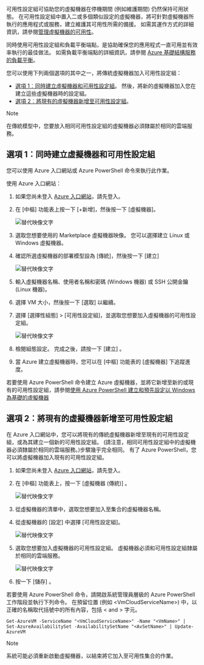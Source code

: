 


可用性設定組可協助您的虛擬機器在停機期間 (例如維護期間) 仍然保持可用狀態。 在可用性設定組中置入二或多個類似設定的虛擬機器，將可針對虛擬機器所執行的應用程式或服務，建立維護其可用性所需的備援。 如需其運作方式的詳細資訊，請參閱[管理虛擬機器的可用性][Manage the availability of virtual machines]。

同時使用可用性設定組和負載平衡端點，是協助確保您的應用程式一直可用並有效率執行的最佳做法。 如需負載平衡端點的詳細資訊，請參閱 [Azure 基礎結構服務的負載平衡][Load balancing for Azure infrastructure services]。

您可以使用下列兩個選項的其中之一，將傳統虛擬機器加入可用性設定組：

* [選項 1︰同時建立虛擬機器和可用性設定組][Option 1: Create a virtual machine and an availability set at the same time]。 然後，將新的虛擬機器加入您在建立這些虛擬機器時的設定組。
* [選項 2︰將現有的虛擬機器新增至可用性設定組][Option 2: Add an existing virtual machine to an availability set]。

> [!NOTE]
> 在傳統模型中，您要放入相同可用性設定組的虛擬機器必須隸屬於相同的雲端服務。
> 
> 

## <a id="createset"> </a>選項 1︰同時建立虛擬機器和可用性設定組
您可以使用 Azure 入口網站或 Azure PowerShell 命令來執行此作業。

使用 Azure 入口網站：

1. 如果您尚未登入 [Azure 入口網站](https://portal.azure.com)，請先登入。
2. 在 [中樞] 功能表上按一下 [+新增]，然後按一下 [虛擬機器]。
   
    ![替代映像文字](./media/virtual-machines-common-classic-configure-availability/ChooseVMImage.png)
3. 選取您想要使用的 Marketplace 虛擬機器映像。 您可以選擇建立 Linux 或 Windows 虛擬機器。
4. 確認所選虛擬機器的部署模型設為 [傳統]，然後按一下 [建立]
   
    ![替代映像文字](./media/virtual-machines-common-classic-configure-availability/ChooseClassicModel.png)
5. 輸入虛擬機器名稱、使用者名稱和密碼 (Windows 機器) 或 SSH 公開金鑰 (Linux 機器)。 
6. 選擇 VM 大小，然後按一下 [選取]  以繼續。
7. 選擇 [選擇性組態] > [可用性設定組]，並選取您想要加入虛擬機器的可用性設定組。
   
    ![替代映像文字](./media/virtual-machines-common-classic-configure-availability/ChooseAvailabilitySet.png) 
8. 檢閱組態設定。 完成之後，請按一下 [建立] 。
9. 當 Azure 建立虛擬機器時，您可以在 [中樞] 功能表的 [虛擬機器]  下追蹤進度。

若要使用 Azure PowerShell 命令建立 Azure 虛擬機器，並將它新增至新的或現有的可用性設定組，請參閱[使用 Azure PowerShell 建立和預先設定以 Windows 為基礎的虛擬機器](../articles/virtual-machines/windows/classic/create-powershell.md?toc=%2fazure%2fvirtual-machines%2fwindows%2fclassic%2ftoc.json)

## <a id="addmachine"> </a>選項 2︰將現有的虛擬機器新增至可用性設定組
在 Azure 入口網站中，您可以將現有的傳統虛擬機器新增至現有的可用性設定組，或為其建立一個新的可用性設定組。 (請注意，相同可用性設定組中的虛擬機器必須隸屬於相同的雲端服務。)步驟幾乎完全相同。 有了 Azure PowerShell，您可以將虛擬機器加入現有的可用性設定組。

1. 如果您尚未登入 [Azure 入口網站](https://portal.azure.com)，請先登入。
2. 在 [中樞] 功能表上，按一下 [虛擬機器 (傳統)] 。
   
    ![替代映像文字](./media/virtual-machines-common-classic-configure-availability/ChooseClassicVM.png)
3. 從虛擬機器的清單中，選取您想要加入至集合的虛擬機器名稱。
4. 從虛擬機器的 [設定] 中選擇 [可用性設定組]。
   
    ![替代映像文字](./media/virtual-machines-common-classic-configure-availability/AvailabilitySetSettings.png)
5. 選取您想要加入虛擬機器的可用性設定組。 虛擬機器必須和可用性設定組隸屬於相同的雲端服務。
   
    ![替代映像文字](./media/virtual-machines-common-classic-configure-availability/AvailabilitySetPicker.png)
6. 按一下 [儲存] 。

若要使用 Azure PowerShell 命令，請開啟系統管理員層級的 Azure PowerShell 工作階段並執行下列命令。 在預留位置 (例如 &lt;VmCloudServiceName&gt;) 中，以正確的名稱取代括號中的所有內容，包括 < and > 字元。

    Get-AzureVM -ServiceName "<VmCloudServiceName>" -Name "<VmName>" | Set-AzureAvailabilitySet -AvailabilitySetName "<AvSetName>" | Update-AzureVM

> [!NOTE]
> 系統可能必須重新啟動虛擬機器，以結束將它加入至可用性集合的作業。
> 
> 

<!-- LINKS -->
[Option 1: Create a virtual machine and an availability set at the same time]: #createset
[Option 2: Add an existing virtual machine to an availability set]: #addmachine

[Load balancing for Azure infrastructure services]: ../articles/virtual-machines/virtual-machines-linux-load-balance.md
[Manage the availability of virtual machines]:../articles/virtual-machines/linux/manage-availability.md

[Create a virtual machine running Windows]: ../articles/virtual-machines/virtual-machines-windows-hero-tutorial.md
[Virtual Network overview]: ../articles/virtual-network/virtual-networks-overview.md

